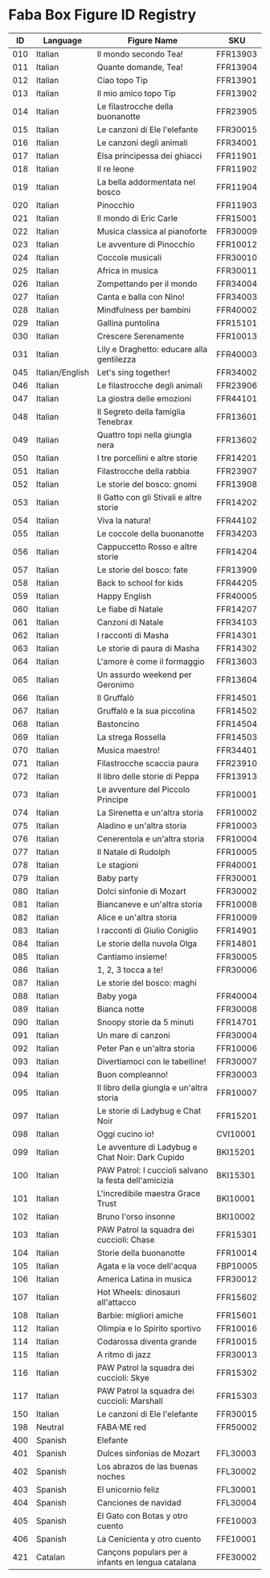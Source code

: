 # Faba Box Figure ID Registry

| ID    | Language       | Figure Name                                          | SKU       |
|-------|----------------|------------------------------------------------------|-----------|
| 010   | Italian        | Il mondo secondo Tea!                                | FFR13903  |
| 011   | Italian        | Quante domande, Tea!                                 | FFR13904  |
| 012   | Italian        | Ciao topo Tip                                        | FFR13901  |
| 013   | Italian        | Il mio amico topo Tip                                | FFR13902  |
| 014   | Italian        | Le filastrocche della buonanotte                     | FFR23905  |
| 015   | Italian        | Le canzoni di Ele l'elefante                         | FFR30015  |
| 016   | Italian        | Le canzoni degli animali                             | FFR34001  |
| 017   | Italian        | Elsa principessa dei ghiacci                         | FFR11901  |
| 018   | Italian        | Il re leone                                          | FFR11902  |
| 019   | Italian        | La bella addormentata nel bosco                      | FFR11904  |
| 020   | Italian        | Pinocchio                                            | FFR11903  |
| 021   | Italian        | Il mondo di Eric Carle                               | FFR15001  |
| 022   | Italian        | Musica classica al pianoforte                        | FFR30009  |
| 023   | Italian        | Le avventure di Pinocchio                            | FFR10012  |
| 024   | Italian        | Coccole musicali                                     | FFR30010  |
| 025   | Italian        | Africa in musica                                     | FFR30011  |
| 026   | Italian        | Zompettando per il mondo                             | FFR34004  |
| 027   | Italian        | Canta e balla con Nino!                              | FFR34003  |
| 028   | Italian        | Mindfulness per bambini                              | FFR40002  |
| 029   | Italian        | Gallina puntolina                                    | FFR15101  |
| 030   | Italian        | Crescere Serenamente                                 | FFR10013  |
| 031   | Italian        | Lily e Draghetto: educare alla gentilezza            | FFR40003  |
| 045   | Italian/English| Let's sing together!                                 | FFR34002  |
| 046   | Italian        | Le filastrocche degli animali                        | FFR23906  |
| 047   | Italian        | La giostra delle emozioni                            | FFR44101  |
| 048   | Italian        | Il Segreto della famiglia Tenebrax                   | FFR13601  |
| 049   | Italian        | Quattro topi nella giungla nera                      | FFR13602  |
| 050   | Italian        | I tre porcellini e altre storie                      | FFR14201  |
| 051   | Italian        | Filastrocche della rabbia                            | FFR23907  |
| 052   | Italian        | Le storie del bosco: gnomi                           | FFR13908  |
| 053   | Italian        | Il Gatto con gli Stivali e altre storie              | FFR14202  |
| 054   | Italian        | Viva la natura!                                      | FFR44102  |
| 055   | Italian        | Le coccole della buonanotte                          | FFR34203  |
| 056   | Italian        | Cappuccetto Rosso e altre storie                     | FFR14204  |
| 057   | Italian        | Le storie del bosco: fate                            | FFR13909  |
| 058   | Italian        | Back to school for kids                              | FFR44205  |
| 059   | Italian        | Happy English                                        | FFR40005  |
| 060   | Italian        | Le fiabe di Natale                                   | FFR14207  |
| 061   | Italian        | Canzoni di Natale                                    | FFR34103  |
| 062   | Italian        | I racconti di Masha                                  | FFR14301  |
| 063   | Italian        | Le storie di paura di Masha                          | FFR14302  |
| 064   | Italian        | L'amore è come il formaggio                          | FFR13603  |
| 065   | Italian        | Un assurdo weekend per Geronimo                      | FFR13604  |
| 066   | Italian        | Il Gruffalò                                          | FFR14501  |
| 067   | Italian        | Gruffalò e la sua piccolina                          | FFR14502  |
| 068   | Italian        | Bastoncino                                           | FFR14504  |
| 069   | Italian        | La strega Rossella                                   | FFR14503  |
| 070   | Italian        | Musica maestro!                                      | FFR34401  |
| 071   | Italian        | Filastrocche scaccia paura                           | FFR23910  |
| 072   | Italian        | Il libro delle storie di Peppa                       | FFR13913  |
| 073   | Italian        | Le avventure del Piccolo Principe                    | FFR10001  |
| 074   | Italian        | La Sirenetta e un'altra storia                       | FFR10002  |
| 075   | Italian        | Aladino e un'altra storia                            | FFR10003  |
| 076   | Italian        | Cenerentola e un'altra storia                        | FFR10004  |
| 077   | Italian        | Il Natale di Rudolph                                 | FFR10005  |
| 078   | Italian        | Le stagioni                                          | FFR40001  |
| 079   | Italian        | Baby party                                           | FFR30001  |
| 080   | Italian        | Dolci sinfonie di Mozart                             | FFR30002  |
| 081   | Italian        | Biancaneve e un'altra storia                         | FFR10008  |
| 082   | Italian        | Alice e un'altra storia                              | FFR10009  |
| 083   | Italian        | I racconti di Giulio Coniglio                        | FFR14901  |
| 084   | Italian        | Le storie della nuvola Olga                          | FFR14801  |
| 085   | Italian        | Cantiamo insieme!                                    | FFR30005  |
| 086   | Italian        | 1, 2, 3 tocca a te!                                  | FFR30006  |
| 087   | Italian        | Le storie del bosco: maghi                           |           |
| 088   | Italian        | Baby yoga                                            | FFR40004  |
| 089   | Italian        | Bianca notte                                         | FFR30008  |
| 090   | Italian        | Snoopy storie da 5 minuti                            | FFR14701  |
| 091   | Italian        | Un mare di canzoni                                   | FFR30004  |
| 092   | Italian        | Peter Pan e un'altra storia                          | FFR10006  |
| 093   | Italian        | Divertiamoci con le tabelline!                       | FFR30007  |
| 094   | Italian        | Buon compleanno!                                     | FFR30003  |
| 095   | Italian        | Il libro della giungla e un'altra storia             | FFR10007  |
| 097   | Italian        | Le storie di Ladybug e Chat Noir                     | FFR15201  |
| 098   | Italian        | Oggi cucino io!                                      | CVI10001  |
| 099   | Italian        | Le avventure di Ladybug e Chat Noir: Dark Cupido     | BKI15201  |
| 100   | Italian        | PAW Patrol: I cuccioli salvano la festa dell'amicizia| BKI15301  |
| 101   | Italian        | L'incredibile maestra Grace Trust                    | BKI10001  |
| 102   | Italian        | Bruno l'orso insonne                                 | BKI10002  |
| 103   | Italian        | PAW Patrol la squadra dei cuccioli: Chase            | FFR15301  |
| 104   | Italian        | Storie della buonanotte                              | FFR10014  |
| 105   | Italian        | Agata e la voce dell'acqua                           | FBP10005  |
| 106   | Italian        | America Latina in musica                             | FFR30012  |
| 107   | Italian        | Hot Wheels: dinosauri all'attacco                    | FFR15602  |
| 108   | Italian        | Barbie: migliori amiche                              | FFR15601  |
| 112   | Italian        | Olimpia e lo Spirito sportivo                        | FFR10016  |
| 114   | Italian        | Codarossa diventa grande                             | FFR10015  |
| 115   | Italian        | A ritmo di jazz                                      | FFR30013  |
| 116   | Italian        | PAW Patrol la squadra dei cuccioli: Skye             | FFR15302  |
| 117   | Italian        | PAW Patrol la squadra dei cuccioli: Marshall         | FFR15303  |
| 150   | Italian        | Le canzoni di Ele l'elefante                         | FFR30015  |
| 198   | Neutral        | FABA·ME red                                          | FFR50002  |
| 400   | Spanish        | Elefante                                             |           |
| 401   | Spanish        | Dulces sinfonias de Mozart                           | FFL30003  |
| 402   | Spanish        | Los abrazos de las buenas noches                     | FFL30002  |
| 403   | Spanish        | El unicornio feliz                                   | FFL30001  |
| 404   | Spanish        | Canciones de navidad                                 | FFL30004  |
| 405   | Spanish        | El Gato con Botas y otro cuento                      | FFE10003  |
| 406   | Spanish        | La Cenicienta y otro cuento                          | FFE10001  |
| 421   | Catalan        | Cançons populars per a infants en lengua catalana    | FFE30002  |